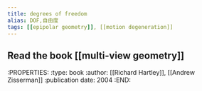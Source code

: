 ```yaml
---
title: degrees of freedom
alias: DOF,自由度
tags: [[epipolar geometry]], [[motion degeneration]] 
---
```

## Read the book [[multi-view geometry]]
:PROPERTIES:
:type: book
:author: [[Richard Hartley]], [[Andrew Zisserman]]
:publication date: 2004
:END:
##